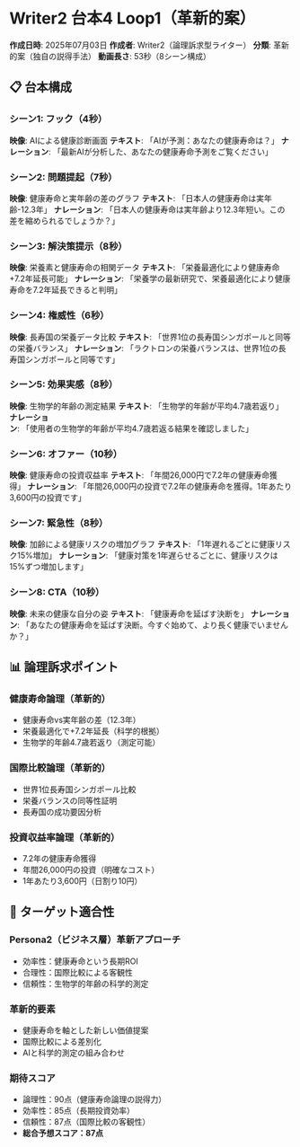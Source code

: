 # Writer2 台本4 Loop1（革新的案）

**作成日時**: 2025年07月03日
**作成者**: Writer2（論理訴求型ライター）
**分類**: 革新的案（独自の説得手法）
**動画長さ**: 53秒（8シーン構成）

## 📋 台本構成

### シーン1: フック（4秒）
**映像**: AIによる健康診断画面
**テキスト**: 「AIが予測：あなたの健康寿命は？」
**ナレーション**: 「最新AIが分析した、あなたの健康寿命予測をご覧ください」

### シーン2: 問題提起（7秒）
**映像**: 健康寿命と実年齢の差のグラフ
**テキスト**: 「日本人の健康寿命は実年齢-12.3年」
**ナレーション**: 「日本人の健康寿命は実年齢より12.3年短い。この差を縮められるでしょうか？」

### シーン3: 解決策提示（8秒）
**映像**: 栄養素と健康寿命の相関データ
**テキスト**: 「栄養最適化により健康寿命+7.2年延長可能」
**ナレーション**: 「栄養学の最新研究で、栄養最適化により健康寿命を7.2年延長できると判明」

### シーン4: 権威性（6秒）
**映像**: 長寿国の栄養データ比較
**テキスト**: 「世界1位の長寿国シンガポールと同等の栄養バランス」
**ナレーション**: 「ラクトロンの栄養バランスは、世界1位の長寿国シンガポールと同等です」

### シーン5: 効果実感（8秒）
**映像**: 生物学的年齢の測定結果
**テキスト**: 「生物学的年齢が平均4.7歳若返り」
**ナレーション**: 「使用者の生物学的年齢が平均4.7歳若返る結果を確認しました」

### シーン6: オファー（10秒）
**映像**: 健康寿命の投資収益率
**テキスト**: 「年間26,000円で7.2年の健康寿命獲得」
**ナレーション**: 「年間26,000円の投資で7.2年の健康寿命を獲得。1年あたり3,600円の投資です」

### シーン7: 緊急性（8秒）
**映像**: 加齢による健康リスクの増加グラフ
**テキスト**: 「1年遅れるごとに健康リスク15%増加」
**ナレーション**: 「健康対策を1年遅らせるごとに、健康リスクは15%ずつ増加します」

### シーン8: CTA（10秒）
**映像**: 未来の健康な自分の姿
**テキスト**: 「健康寿命を延ばす決断を」
**ナレーション**: 「あなたの健康寿命を延ばす決断。今すぐ始めて、より長く健康でいませんか？」

## 📊 論理訴求ポイント

### 健康寿命論理（革新的）
- 健康寿命vs実年齢の差（12.3年）
- 栄養最適化で+7.2年延長（科学的根拠）
- 生物学的年齢4.7歳若返り（測定可能）

### 国際比較論理（革新的）
- 世界1位長寿国シンガポール比較
- 栄養バランスの同等性証明
- 長寿国の成功要因分析

### 投資収益率論理（革新的）
- 7.2年の健康寿命獲得
- 年間26,000円の投資（明確なコスト）
- 1年あたり3,600円（日割り10円）

## 🎯 ターゲット適合性

### Persona2（ビジネス層）革新アプローチ
- 効率性：健康寿命という長期ROI
- 合理性：国際比較による客観性
- 信頼性：生物学的年齢の科学的測定

### 革新的要素
- 健康寿命を軸とした新しい価値提案
- 国際比較による差別化
- AIと科学的測定の組み合わせ

### 期待スコア
- 論理性：90点（健康寿命論理の説得力）
- 効率性：85点（長期投資効率）
- 信頼性：87点（国際比較の客観性）
- **総合予想スコア：87点**